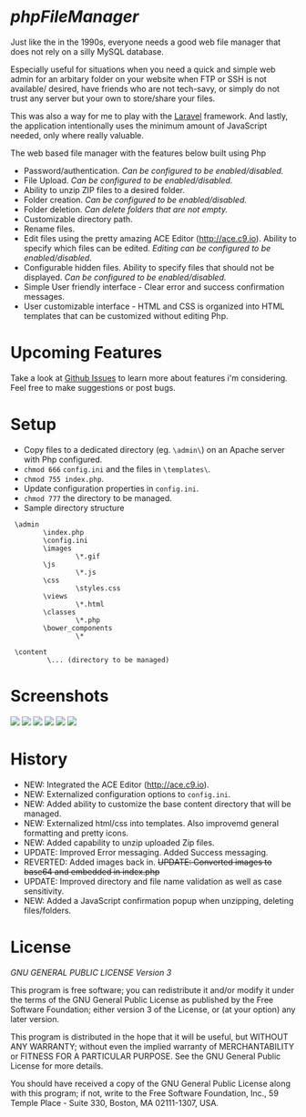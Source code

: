 _phpFileManager_
================

Just like the in the 1990s, everyone needs a good web file manager that does not rely on a silly MySQL database. 

Especially useful for situations when you need a quick and simple web admin for an arbitary 
folder on your website when FTP or SSH is not available/ desired, have friends who are not tech-savy, or simply do not 
trust any server but your own to store/share your files.

This was also a way for me to play with the [Laravel](https://github.com/laravel/laravel) framework. 
And lastly, the application intentionally uses the minimum amount of JavaScript needed, only where really valuable. 

The web based file manager with the features below built using Php

- Password/authentication. _Can be configured to be enabled/disabled._
- File Upload. _Can be configured to be enabled/disabled._
- Ability to unzip ZIP files to a desired folder.
- Folder creation. _Can be configured to be enabled/disabled._
- Folder deletion. _Can delete folders that are not empty._
- Customizable directory path.
- Rename files.
- Edit files using the pretty amazing ACE Editor (http://ace.c9.io). Ability to specify which files can be edited. _Editing can be configured to be enabled/disabled._
- Configurable hidden files. Ability to specify files that should not be displayed. _Can be configured to be enabled/disabled._
- Simple User friendly interface - Clear error and success confirmation messages.
- User customizable interface - HTML and CSS is organized into HTML templates that can be customized without editing Php.

Upcoming Features
===============

Take a look at [Github Issues](https://github.com/khilnani/phpFileManager/issues?state=open) to learn more about 
features i'm considering. Feel free to make suggestions or post bugs.

Setup
===============

- Copy files to a dedicated directory (eg. `\admin\`) on an Apache server with Php configured.
- `chmod 666` `config.ini` and the files in `\templates\`.
- `chmod 755 index.php`.
- Update configuration properties in `config.ini`.
- `chmod 777` the directory to be managed.
- Sample directory structure

```
 \admin
        \index.php
        \config.ini
        \images
                \*.gif
        \js
                \*.js
        \css
                \styles.css
        \views
                \*.html
        \classes
                \*.php
        \bower_components
                \*
        
 \content
         \... (directory to be managed)
```


Screenshots
=========

<img src="https://raw.github.com/khilnani/xqto-filemanager/master/screenshots/Login%20Screen.png" />
<img src="https://raw.github.com/khilnani/xqto-filemanager/master/screenshots/File%20Listing.png" />
<img src="https://raw.github.com/khilnani/xqto-filemanager/master/screenshots/File%20Deletion.png" />
<img src="https://raw.github.com/khilnani/xqto-filemanager/master/screenshots/File%20Unzip.png" />
<img src="https://raw.github.com/khilnani/xqto-filemanager/master/screenshots/Error%20Message.png" />
<img src="https://raw.github.com/khilnani/xqto-filemanager/master/screenshots/File%20Edit.png" />


History
===============
- NEW: Integrated the ACE Editor (http://ace.c9.io).
- NEW: Externalized configuration options to `config.ini`.
- NEW: Added ability to customize the base content directory that will be managed.
- NEW: Externalized  html/css into templates. Also improvemd general formatting and pretty icons.
- NEW: Added capability to unzip uploaded Zip files.
- UPDATE: Improved Error messaging. Added Success messaging.
- REVERTED: Added images back in. ~~UPDATE: Converted images to base64 and embedded in index.php~~
- UPDATE: Improved directory and file name validation as well as case sensitivity.
- NEW: Added a JavaScript confirmation popup when unzipping, deleting files/folders.

License
===============

*GNU GENERAL PUBLIC LICENSE Version 3*



This program is free software; you can redistribute it and/or
modify it under the terms of the GNU General Public License
as published by the Free Software Foundation; either version 3
of the License, or (at your option) any later version.

This program is distributed in the hope that it will be useful,
but WITHOUT ANY WARRANTY; without even the implied warranty of
MERCHANTABILITY or FITNESS FOR A PARTICULAR PURPOSE.  See the
GNU General Public License for more details.

You should have received a copy of the GNU General Public License
along with this program; if not, write to the Free Software
Foundation, Inc., 59 Temple Place - Suite 330, Boston, MA  02111-1307, USA.
